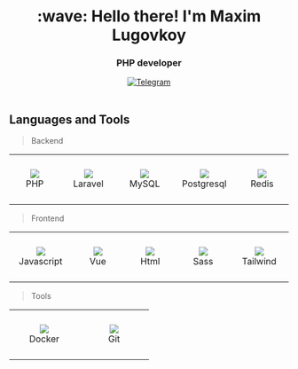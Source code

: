 <h1 align="center">:wave: Hello there! I'm Maxim Lugovkoy</h1>
<h3 align="center">PHP developer</h3>
<div align="center">
  <a href="https://www.t.me/x_lmv_x">
    <img src="https://img.shields.io/badge/Telegram-blue?style=for-the-badge&logo=telegram&logoColor=white" alt="Telegram" />
  </a>
</div>
<br/>

<h2 align="left">Languages and Tools</h2>

> Backend

<table width='100%'>
  <tr>
    <td align="center" width="110" height="90">
        <a href="#">
          <img src="https://cdn.jsdelivr.net/gh/devicons/devicon@latest/icons/php/php-original.svg" />
        </a><br>PHP
    </td>
    <td align="center" width="110" height="90">
        <a href="#">
          <img src="https://cdn.jsdelivr.net/gh/devicons/devicon@latest/icons/laravel/laravel-original.svg" />
        </a><br>Laravel
    </td>
    <td align="center" width="110" height="90">
        <a href="#">
          <img src="https://cdn.jsdelivr.net/gh/devicons/devicon@latest/icons/mysql/mysql-original-wordmark.svg" />
        </a><br>MySQL
    </td>
    <td align="center" width="110" height="90">
        <a href="#">
          <img src="https://cdn.jsdelivr.net/gh/devicons/devicon@latest/icons/postgresql/postgresql-original-wordmark.svg" />
        </a><br>Postgresql
    </td>
    <td align="center" width="110" height="90">
        <a href="#">
            <img src="https://cdn.jsdelivr.net/gh/devicons/devicon@latest/icons/redis/redis-original.svg" />
        </a><br>Redis
    </td>
  </tr>
</table>

> Frontend

<table width='100%'>
  <tr>
    <td align="center" width="110" height="90">
      <a href="#">
          <img src="https://cdn.jsdelivr.net/gh/devicons/devicon@latest/icons/javascript/javascript-plain.svg" />
      </a><br>Javascript
    </td>
    <td align="center" width="110" height="90">
      <a href="#">
          <img src="https://cdn.jsdelivr.net/gh/devicons/devicon@latest/icons/vuejs/vuejs-original.svg" />
      </a><br>Vue
    </td>
    <td align="center" width="110" height="90">
      <a href="#">
            <img src="https://cdn.jsdelivr.net/gh/devicons/devicon@latest/icons/html5/html5-original.svg" />
      </a><br>Html
    </td>
    <td align="center" width="110" height="90">
      <a href="#">
            <img src="https://cdn.jsdelivr.net/gh/devicons/devicon@latest/icons/sass/sass-original.svg" />
      </a><br>Sass
    </td>
    <td align="center" width="110" height="90">
      <a href="#">
            <img src="https://cdn.jsdelivr.net/gh/devicons/devicon@latest/icons/tailwindcss/tailwindcss-original.svg" />
      </a><br>Tailwind
    </td>
  </tr>
</table>

> Tools

<table width='100%'>
  <tr>
    <td align="center" width="110" height="90">
        <a href="#">
            <img src="https://cdn.jsdelivr.net/gh/devicons/devicon@latest/icons/docker/docker-original.svg" />
        </a><br>Docker
    </td>
     <td align="center" width="110" height="90">
        <a href="#">
          <img src="https://cdn.jsdelivr.net/gh/devicons/devicon@latest/icons/git/git-original.svg" />
        </a><br>Git
    </td>
  </tr>
</table>
